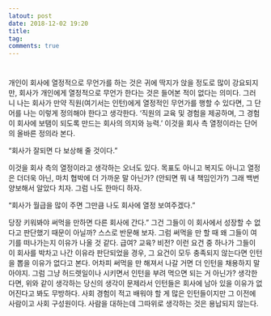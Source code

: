 ```yaml
---
latout: post
date: 2018-12-02 19:20
title:
tag:
comments: true
---
```


#

개인이 회사에 열정적으로 무언가를 하는 것은 귀에 딱지가 앉을 정도로 많이 강요되지만, 회사가 개인에게 열정적으로 무언가 한다는 것은 들어본 적이 없다는 의미다. 그러니 나는 회사가 만약 직원(여기서는 인턴)에게 열정적인 무언가를 행할 수 있다면, 그 단어를 나는 이렇게 정의해야 한다고 생각한다.
‘직원의 교육 및 경험을 제공하며, 그 경험이 회사에 보탬이 되도록 만드는 회사의 의지와 능력.’
이것을 회사 측 열정이라는 단어의 올바른 정의라 본다.

“회사가 잘되면 다 보상해 줄 것이다.”

이것을 회사 측의 열정이라고 생각하는 오너도 있다. 목표도 아니고 복지도 아니고 열정은 더더욱 아닌, 마치 협박에 더 가까운 말 아닌가? (안되면 뭐 내 책임인가?)
그래 백번 양보해서 알았다 치자. 그럼 나도 한마디 하자.

“회사가 월급을 많이 주면 그만큼 나도 회사에 열정 보여주겠다.”

당장 키워봐야 써먹을 만하면 다른 회사에 간다.”
그건 그들이 이 회사에서 성장할 수 없다고 판단했기 때문이 아닐까? 스스로 반문해 보자. 그럼 써먹을 만 할 때 왜 그들이 여기를 떠나가는지 이유가 나올 것 같다. 급여? 교육? 비전? 이런 요건 중 하나가 그들이 이 회사를 박차고 나간 이유라 판단되었을 경우, 그 요건이 모두 충족되지 않는다면 인턴을 뽑을 이유가 없다고 본다. 어차피 써먹을 만 해져서 나갈 거면 더 인턴을 채용하지 말아야지.
그럼 그냥 허드렛일이나 시키면서 인턴을 부려 먹으면 되는 거 아닌가? 생각한다면, 위와 같이 생각하는 당신의 생각이 문제라서 인턴들은 회사에 남아 있을 이유가 없어진다고 봐도 무방하다. 사회 경험이 적고 배워야 할 게 많은 인턴들이지만 그 이전에 사람이고 사회 구성원이다. 사람을 대하는데 그따위로 생각하는 것은 용납되지 않는다.
